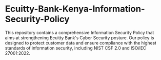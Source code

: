 # Ecuitty-Bank-Kenya-Information-Security-Policy
This repository contains a comprehensive Information Security Policy that aims at strengthening Ecuitty Bank's Cyber Security posture. Our policy is designed to protect customer data and ensure compliance with the highest standards of information security, including NIST CSF 2.0 and ISO/IEC 27001:2022.


